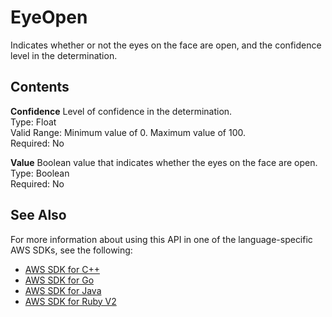 # EyeOpen<a name="API_EyeOpen"></a>

Indicates whether or not the eyes on the face are open, and the confidence level in the determination\.

## Contents<a name="API_EyeOpen_Contents"></a>

 **Confidence**   <a name="rekognition-Type-EyeOpen-Confidence"></a>
Level of confidence in the determination\.  
Type: Float  
Valid Range: Minimum value of 0\. Maximum value of 100\.  
Required: No

 **Value**   <a name="rekognition-Type-EyeOpen-Value"></a>
Boolean value that indicates whether the eyes on the face are open\.  
Type: Boolean  
Required: No

## See Also<a name="API_EyeOpen_SeeAlso"></a>

For more information about using this API in one of the language\-specific AWS SDKs, see the following:
+  [AWS SDK for C\+\+](https://docs.aws.amazon.com/goto/SdkForCpp/rekognition-2016-06-27/EyeOpen) 
+  [AWS SDK for Go](https://docs.aws.amazon.com/goto/SdkForGoV1/rekognition-2016-06-27/EyeOpen) 
+  [AWS SDK for Java](https://docs.aws.amazon.com/goto/SdkForJava/rekognition-2016-06-27/EyeOpen) 
+  [AWS SDK for Ruby V2](https://docs.aws.amazon.com/goto/SdkForRubyV2/rekognition-2016-06-27/EyeOpen) 